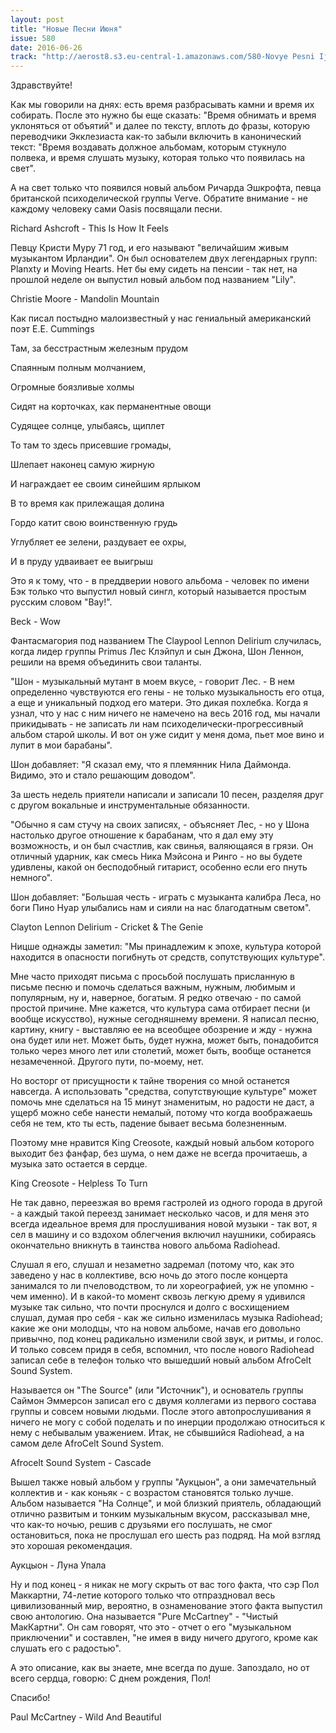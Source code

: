 ```yaml
---
layout: post
title: "Новые Песни Июня"
issue: 580
date: 2016-06-26
track: "http://aerost8.s3.eu-central-1.amazonaws.com/580-Novye Pesni Ijunja.mp3"
---
```


Здравствуйте!

Как мы говорили на днях: есть время разбрасывать камни и время их собирать. После это нужно бы еще сказать: "Время обнимать и время уклоняться от объятий" и далее по тексту, вплоть до фразы, которую переводчики Экклезиаста как-то забыли включить в канонический текст: "Время воздавать должное альбомам, которым стукнуло полвека, и время слушать музыку, которая только что появилась на свет".

А на свет только что появился новый альбом Ричарда Эшкрофта, певца британской психоделической группы Verve. Обратите внимание - не каждому человеку сами Oasis посвящали песни.

Richard Ashcroft - This Is How It Feels

Певцу Кристи Муру 71 год, и его называют "величайшим живым музыкантом Ирландии". Он был основателем двух легендарных групп: Planxty и Moving Hearts. Нет бы ему сидеть на пенсии - так нет, на прошлой неделе он выпустил новый альбом под названием "Lily".

Christie Moore - Mandolin Mountain

Как писал постыдно малоизвестный у нас гениальный американский поэт E.E. Cummings

Там, за бесстрастным железным прудом

Спаянным полным молчанием,

Огромные боязливые холмы

Сидят на корточках, как перманентные овощи

Судящее солнце, улыбаясь, щиплет

То там то здесь присевшие громады,

Шлепает наконец самую жирную

И награждает ее своим синейшим ярлыком

В то время как прилежащая долина

Гордо катит свою воинственную грудь

Углубляет ее зелени, раздувает ее охры,

И в пруду удваивает ее выигрыш

Это я к тому, что - в преддверии нового альбома - человек по имени Бэк только что выпустил новый сингл, который называется простым русским словом "Вау!".

Beck - Wow

Фантасмагория под названием The Claypool Lennon Delirium случилась, когда лидер группы Primus Лес Клэйпул и сын Джона, Шон Леннон, решили на время объединить свои таланты.

"Шон - музыкальный мутант в моем вкусе, - говорит Лес. - В нем определенно чувствуются его гены - не только музыкальность его отца, а еще и уникальный подход его матери. Это дикая похлебка. Когда я узнал, что у нас с ним ничего не намечено на весь 2016 год, мы начали прикидывать - не записать ли нам психоделически-прогрессивный альбом старой школы. И вот он уже сидит у меня дома, пьет мое вино и лупит в мои барабаны".

Шон добавляет: "Я сказал ему, что я племянник Нила Даймонда. Видимо, это и стало решающим доводом".

За шесть недель приятели написали и записали 10 песен, разделяя друг с другом вокальные и инструментальные обязанности.

"Обычно я сам стучу на своих записях, - объясняет Лес, - но у Шона настолько другое отношение к барабанам, что я дал ему эту возможность, и он был счастлив, как свинья, валяющаяся в грязи. Он отличный ударник, как смесь Ника Мэйсона и Ринго - но вы будете удивлены, какой он бесподобный гитарист, особенно если его пнуть немного".

Шон добавляет: "Большая честь - играть с музыканта калибра Леса, но боги Пино Нуар улыбались нам и сияли на нас благодатным светом".

Clayton Lennon Delirium - Cricket & The Genie

Ницше однажды заметил: "Мы принадлежим к эпохе, культура которой находится в опасности погибнуть от средств, сопутствующих культуре".

Мне часто приходят письма с просьбой послушать присланную в письме песню и помочь сделаться важным, нужным, любимым и популярным, ну и, наверное, богатым. Я редко отвечаю - по самой простой причине. Мне кажется, что культура сама отбирает песни (и вообще искусство), нужные сегодняшнему времени. Я написал песню, картину, книгу - выставляю ее на всеобщее обозрение и жду - нужна она будет или нет. Может быть, будет нужна, может быть, понадобится только через много лет или столетий, может быть, вообще останется незамеченной. Другого пути, по-моему, нет.

Но восторг от присущности к тайне творения со мной останется навсегда. А использовать "средства, сопутствующие культуре" может помочь мне сделаться на 15 минут знаменитым, но радости не даст, а ущерб можно себе нанести немалый, потому что когда воображаешь себя не тем, кто ты есть, падение бывает весьма болезненным.

Поэтому мне нравится King Creosote, каждый новый альбом которого выходит без фанфар, без шума, о нем даже не всегда прочитаешь, а музыка зато остается в сердце.

King Creosote - Helpless To Turn

Не так давно, переезжая во время гастролей из одного города в другой - а каждый такой переезд занимает несколько часов, и для меня это всегда идеальное время для прослушивания новой музыки - так вот, я сел в машину и со вздохом облегчения включил наушники, собираясь окончательно вникнуть в таинства нового альбома Radiohead.

Слушал я его, слушал и незаметно задремал (потому что, как это заведено у нас в коллективе, всю ночь до этого после концерта занимался то ли пчеловодством, то ли хореографией, уж не упомню - чем именно). И в какой-то момент сквозь легкую дрему я удивился музыке так сильно, что почти проснулся и долго с восхищением слушал, думая про себя - как же сильно изменилась музыка Radiohead; какие же они молодцы, что на новом альбоме, начав его довольно привычно, под конец радикально изменили свой звук, и ритмы, и голос. И только совсем придя в себя, вспомнил, что после нового Radiohead записал себе в телефон только что вышедший новый альбом AfroCelt Sound System.

Называется он "The Source" (или "Источник"), и основатель группы Саймон Эммерсон записал его с двумя коллегами из первого состава группы и совсем новыми людьми. После этого автопрослушивания я ничего не могу с собой поделать и по инерции продолжаю относиться к нему с небывалым уважением. Итак, не сбывшийся Radiohead, а на самом деле AfroCelt Sound System.

Afrocelt Sound System - Cascade

Вышел также новый альбом у группы "Аукцыон", а они замечательный коллектив и - как коньяк - с возрастом становятся только лучше. Альбом называется "На Солнце", и мой близкий приятель, обладающий отлично развитым и тонким музыкальным вкусом, рассказывал мне, что как-то ночью, решив с друзьями его послушать, не смог остановиться, пока не прослушал его шесть раз подряд. На мой взгляд это хорошая рекомендация.

Аукцыон - Луна Упала

Ну и под конец - я никак не могу скрыть от вас того факта, что сэр Пол Маккартни, 74-летие которого только что отпраздновал весь цивилизованный мир, вероятно, в ознаменование этого факта выпустил свою антологию. Она называется "Pure McCartney" - "Чистый МакКартни". Он сам говорят, что это - отчет о его "музыкальном приключении" и составлен, "не имея в виду ничего другого, кроме как слушать его с радостью".

А это описание, как вы знаете, мне всегда по душе. Запоздало, но от всего сердца, говорю: С днем рождения, Пол!

Спасибо!

Paul McCartney - Wild And Beautiful
